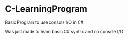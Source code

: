 # C-LearningProgram
Basic Program to use console I/O in C#

Was just made to learn basic C# syntax and do console I/O
